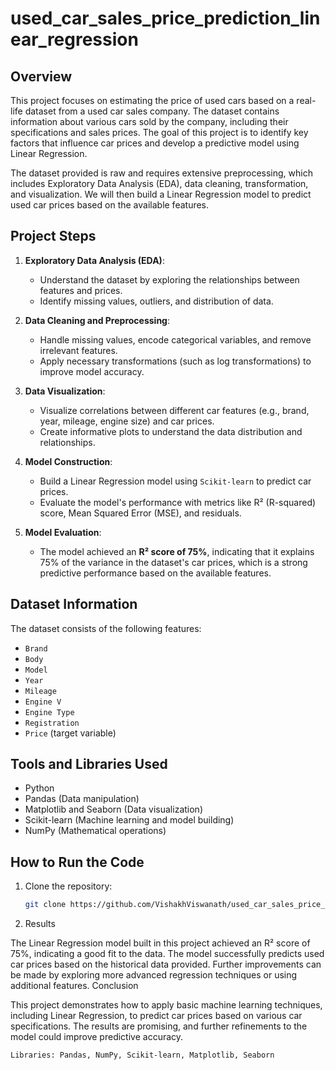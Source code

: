 # used_car_sales_price_prediction_linear_regression
## Overview

This project focuses on estimating the price of used cars based on a real-life dataset from a used car sales company. The dataset contains information about various cars sold by the company, including their specifications and sales prices. The goal of this project is to identify key factors that influence car prices and develop a predictive model using Linear Regression.

The dataset provided is raw and requires extensive preprocessing, which includes Exploratory Data Analysis (EDA), data cleaning, transformation, and visualization. We will then build a Linear Regression model to predict used car prices based on the available features.

## Project Steps

1. **Exploratory Data Analysis (EDA)**:
   - Understand the dataset by exploring the relationships between features and prices.
   - Identify missing values, outliers, and distribution of data.

2. **Data Cleaning and Preprocessing**:
   - Handle missing values, encode categorical variables, and remove irrelevant features.
   - Apply necessary transformations (such as log transformations) to improve model accuracy.

3. **Data Visualization**:
   - Visualize correlations between different car features (e.g., brand, year, mileage, engine size) and car prices.
   - Create informative plots to understand the data distribution and relationships.

4. **Model Construction**:
   - Build a Linear Regression model using `Scikit-learn` to predict car prices.
   - Evaluate the model's performance with metrics like R² (R-squared) score, Mean Squared Error (MSE), and residuals.

5. **Model Evaluation**:
   - The model achieved an **R² score of 75%**, indicating that it explains 75% of the variance in the dataset's car prices, which is a strong predictive performance based on the available features.

## Dataset Information

The dataset consists of the following features:
- `Brand`
- `Body`
- `Model`
- `Year`
- `Mileage`
- `Engine V`
- `Engine Type`
- `Registration`
- `Price` (target variable)

## Tools and Libraries Used

- Python
- Pandas (Data manipulation)
- Matplotlib and Seaborn (Data visualization)
- Scikit-learn (Machine learning and model building)
- NumPy (Mathematical operations)

## How to Run the Code

1. Clone the repository:
   ```bash
   git clone https://github.com/VishakhViswanath/used_car_sales_price_prediction_linear_regression.git

2. Results

The Linear Regression model built in this project achieved an R² score of 75%, indicating a good fit to the data. The model successfully predicts used car prices based on the historical data provided. Further improvements can be made by exploring more advanced regression techniques or using additional features.
Conclusion

This project demonstrates how to apply basic machine learning techniques, including Linear Regression, to predict car prices based on various car specifications. The results are promising, and further refinements to the model could improve predictive accuracy.

    Libraries: Pandas, NumPy, Scikit-learn, Matplotlib, Seaborn
   
   
